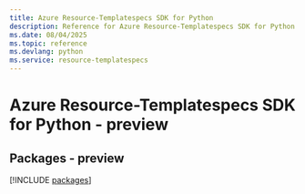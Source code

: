 ```yaml
---
title: Azure Resource-Templatespecs SDK for Python
description: Reference for Azure Resource-Templatespecs SDK for Python
ms.date: 08/04/2025
ms.topic: reference
ms.devlang: python
ms.service: resource-templatespecs
---
```

# Azure Resource-Templatespecs SDK for Python - preview
## Packages - preview
[!INCLUDE [packages](resource-templatespecs-index.md)]